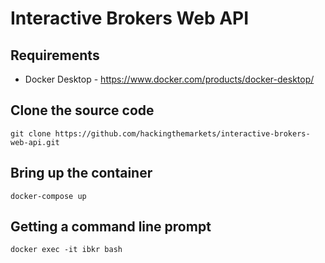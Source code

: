 # Interactive Brokers Web API

## Requirements

* Docker Desktop - https://www.docker.com/products/docker-desktop/

## Clone the source code
```
git clone https://github.com/hackingthemarkets/interactive-brokers-web-api.git
```

## Bring up the container
```
docker-compose up
```

## Getting a command line prompt

```
docker exec -it ibkr bash
```